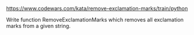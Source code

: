 https://www.codewars.com/kata/remove-exclamation-marks/train/python

Write function RemoveExclamationMarks which removes all exclamation marks from a given string.
